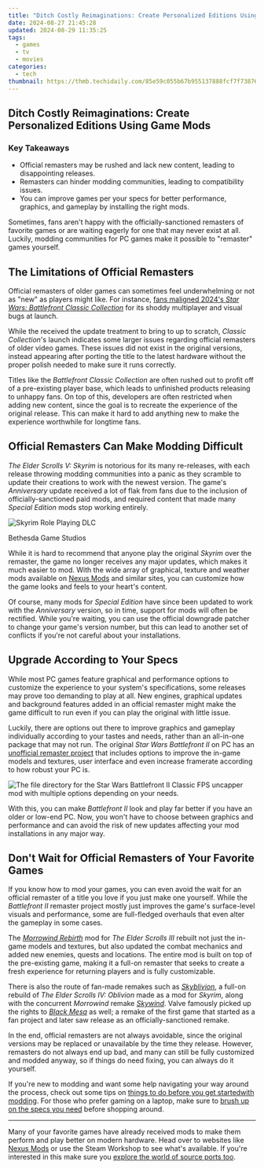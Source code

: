 ```yaml
---
title: "Ditch Costly Reimaginations: Create Personalized Editions Using Game Mods"
date: 2024-08-27 21:45:28
updated: 2024-08-29 11:35:25
tags:
  - games
  - tv
  - movies
categories:
  - tech
thumbnail: https://thmb.techidaily.com/85e59c055b67b955137888fcf7f73876f5aa865452b0b880700bbba9d50ba851.jpg
---
```


## Ditch Costly Reimaginations: Create Personalized Editions Using Game Mods

### Key Takeaways

* Official remasters may be rushed and lack new content, leading to disappointing releases.
* Remasters can hinder modding communities, leading to compatibility issues.
* You can improve games per your specs for better performance, graphics, and gameplay by installing the right mods.

 Sometimes, fans aren't happy with the officially-sanctioned remasters of favorite games or are waiting eagerly for one that may never exist at all. Luckily, modding communities for PC games make it possible to "remaster" games yourself.

##  The Limitations of Official Remasters

 Official remasters of older games can sometimes feel underwhelming or not as "new" as players might like. For instance, [fans maligned 2024's _Star Wars: Battlefront Classic Collection_](https://www.reddit.com/r/Games/comments/1bekgle/star%5Fwars%5Fbattlefront%5Fclassic%5Fcollection%5Flaunch/) for its shoddy multiplayer and visual bugs at launch.

 While the received the update treatment to bring to up to scratch, _Classic Collection_'s launch indicates some larger issues regarding official remasters of older video games. These issues did not exist in the original versions, instead appearing after porting the title to the latest hardware without the proper polish needed to make sure it runs correctly.

 Titles like the _Battlefront_ _Classic Collection_ are often rushed out to profit off of a pre-existing player base, which leads to unfinished products releasing to unhappy fans. On top of this, developers are often restricted when adding new content, since the goal is to recreate the experience of the original release. This can make it hard to add anything new to make the experience worthwhile for longtime fans.

##  Official Remasters Can Make Modding Difficult

_The Elder Scrolls V: Skyrim_ is notorious for its many re-releases, with each release throwing modding communities into a panic as they scramble to update their creations to work with the newest version. The game's _Anniversary_ update received a lot of flak from fans due to the inclusion of officially-sanctioned paid mods, and required content that made many _Special Edition_ mods stop working entirely.

![Skyrim Role Playing DLC](https://static1.howtogeekimages.com/wordpress/wp-content/uploads/2020/02/Skyrim-Featured-Mods.jpg) 

Bethesda Game Studios

 While it is hard to recommend that anyone play the original _Skyrim_ over the remaster, the game no longer receives any major updates, which makes it much easier to mod. With the wide array of graphical, texture and weather mods available on [Nexus Mods](https://www.nexusmods.com/) and similar sites, you can customize how the game looks and feels to your heart's content.

 Of course, many mods for _Special Edition_ have since been updated to work with the _Anniversary_ version, so in time, support for mods will often be rectified. While you're waiting, you can use the official downgrade patcher to change your game's version number, but this can lead to another set of conflicts if you're not careful about your installations.

##  Upgrade According to Your Specs

 While most PC games feature graphical and performance options to customize the experience to your system's specifications, some releases may prove too demanding to play at all. New engines, graphical updates and background features added in an official remaster might make the game difficult to run even if you can play the original with little issue.

 Luckily, there are options out there to improve graphics and gameplay individually according to your tastes and needs, rather than an all-in-one package that may not run. The original _Star Wars Battlefront II_ on PC has an [unofficial remaster project](https://steamcommunity.com/sharedfiles/filedetails/?l=german&id=1422695732) that includes options to improve the in-game models and textures, user interface and even increase framerate according to how robust your PC is.

![The file directory for the Star Wars Battlefront II Classic FPS uncapper mod with multiple options depending on your needs.](https://static1.howtogeekimages.com/wordpress/wp-content/uploads/2024/04/screenshot-2024-04-01-150340.png) 

 With this, you can make _Battlefront II_ look and play far better if you have an older or low-end PC. Now, you won't have to choose between graphics and performance and can avoid the risk of new updates affecting your mod installations in any major way.

##  Don't Wait for Official Remasters of Your Favorite Games

 If you know how to mod your games, you can even avoid the wait for an official remaster of a title you love if you just make one yourself. While the _Battlefront II_ remaster project mostly just improves the game's surface-level visuals and performance, some are full-fledged overhauls that even alter the gameplay in some cases.

 The [_Morrowind Rebirth_](https://www.nexusmods.com/morrowind/mods/37795/) mod for _The Elder Scrolls_ _III_ rebuilt not just the in-game models and textures, but also updated the combat mechanics and added new enemies, quests and locations. The entire mod is built on top of the pre-existing game, making it a full-on remaster that seeks to create a fresh experience for returning players and is fully customizable.

 There is also the route of fan-made remakes such as [_Skyblivion_](https://skyblivion.com), a full-on rebuild of _The Elder Scrolls IV: Oblivion_ made as a mod for _Skyrim_, along with the concurrent _Morrowind_ remake [_Skywind_](https://tesrskywind.com). Valve famously picked up the rights to _[Black Mesa](https://store.steampowered.com/app/362890/Black%5FMesa/)_ as well; a remake of the first game that started as a fan project and later saw release as an officially-sanctioned remake.

 In the end, official remasters are not always avoidable, since the original versions may be replaced or unavailable by the time they release. However, remasters do not always end up bad, and many can still be fully customized and modded anyway, so if things do need fixing, you can always do it yourself.

 If you're new to modding and want some help navigating your way around the process, check out some tips on [things to do before you get started](https://facebook-clips.techidaily.com/2024-approved-streaming-aerial-adventures-on-fb-from-dji-drone/)[with modding](https://youtube-zero.techidaily.com/024-approved-the-peak-playtime-youtubes-most-gigantic-video-hours-count/). For those who prefer gaming on a laptop, make sure to [brush up on the specs you need](https://instagram-video-files.techidaily.com/in-2024-how-to-share-vimeo-video-in-instagram-stories/) before shopping around.

---

 Many of your favorite games have already received mods to make them perform and play better on modern hardware. Head over to websites like [Nexus Mods](http://www.nexusmods.com) or use the Steam Workshop to see what's available. If you're interested in this make sure you [explore the world of source ports too](https://extra-information.techidaily.com/updated-boost-engagement-crafting-the-perfect-instagram-unboxing/).

<ins class="adsbygoogle"
     style="display:block"
     data-ad-format="autorelaxed"
     data-ad-client="ca-pub-7571918770474297"
     data-ad-slot="1223367746"></ins>



<ins class="adsbygoogle"
     style="display:block"
     data-ad-client="ca-pub-7571918770474297"
     data-ad-slot="8358498916"
     data-ad-format="auto"
     data-full-width-responsive="true"></ins>
